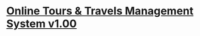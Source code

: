 # [Online Tours & Travels Management System v1.00](https://www.sourcecodester.com/php/14510/online-tours-travels-management-system-project-using-php-and-mysql.html)
